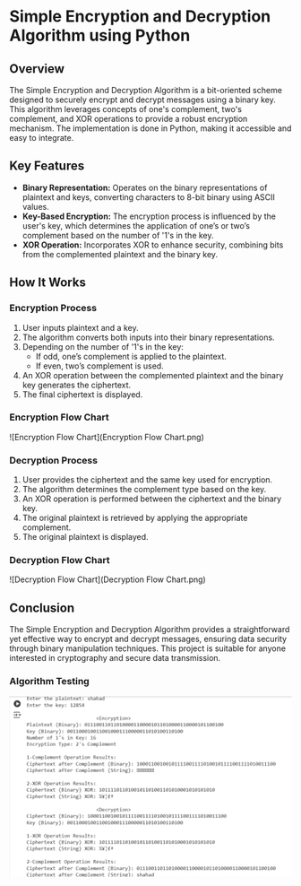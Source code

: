 # Simple Encryption and Decryption Algorithm using Python

## Overview

The Simple Encryption and Decryption Algorithm is a bit-oriented scheme designed to securely encrypt and decrypt messages using a binary key. This algorithm leverages concepts of one's complement, two's complement, and XOR operations to provide a robust encryption mechanism. The implementation is done in Python, making it accessible and easy to integrate.

## Key Features

- **Binary Representation:** Operates on the binary representations of plaintext and keys, converting characters to 8-bit binary using ASCII values.
- **Key-Based Encryption:** The encryption process is influenced by the user's key, which determines the application of one’s or two’s complement based on the number of '1's in the key.
- **XOR Operation:** Incorporates XOR to enhance security, combining bits from the complemented plaintext and the binary key.

## How It Works

### Encryption Process

1. User inputs plaintext and a key.
2. The algorithm converts both inputs into their binary representations.
3. Depending on the number of '1's in the key:
   - If odd, one’s complement is applied to the plaintext.
   - If even, two’s complement is used.
4. An XOR operation between the complemented plaintext and the binary key generates the ciphertext.
5. The final ciphertext is displayed.

### Encryption Flow Chart
![Encryption Flow Chart](Encryption Flow Chart.png)


### Decryption Process

1. User provides the ciphertext and the same key used for encryption.
2. The algorithm determines the complement type based on the key.
3. An XOR operation is performed between the ciphertext and the binary key.
4. The original plaintext is retrieved by applying the appropriate complement.
5. The original plaintext is displayed.

### Decryption Flow Chart
![Decryption Flow Chart](Decryption Flow Chart.png)

## Conclusion

The Simple Encryption and Decryption Algorithm provides a straightforward yet effective way to encrypt and decrypt messages, ensuring data security through binary manipulation techniques. This project is suitable for anyone interested in cryptography and secure data transmission.

### Algorithm Testing
![Algorithm Testing](AlgorithmTesting.png)
